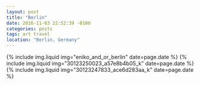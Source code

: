 ```yaml
---
layout: post
title: "Berlin"
date: 2016-11-03 22:52:39 -0100
categories: posts
tags: art travel
location: "Berlin, Germany"
---
```


{% include img.liquid img="eniko_and_or_berlin" date=page.date %}
{% include img.liquid img="30123250023_a57e8b4b05_k" date=page.date %}
{% include img.liquid img="30123247833_ace6d283aa_k" date=page.date %}
